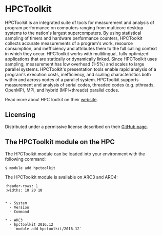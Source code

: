 # HPCToolkit

HPCToolkit is an integrated suite of tools for measurement and analysis of program performance on computers ranging from multicore desktop systems to the nation's largest supercomputers. By using statistical sampling of timers and hardware performance counters, HPCToolkit collects accurate measurements of a program's work, resource consumption, and inefficiency and attributes them to the full calling context in which they occur. HPCToolkit works with multilingual, fully optimized applications that are statically or dynamically linked. Since HPCToolkit uses sampling, measurement has low overhead (1-5%) and scales to large parallel systems. HPCToolkit's presentation tools enable rapid analysis of a program's execution costs, inefficiency, and scaling characteristics both within and across nodes of a parallel system. HPCToolkit supports measurement and analysis of serial codes, threaded codes (e.g. pthreads, OpenMP), MPI, and hybrid (MPI+threads) parallel codes.



Read more about HPCToolkit on their [website](http://hpctoolkit.org/).





## Licensing

Distributed under a permissive license described on their [GitHub page](https://github.com/HPCToolkit/hpctoolkit/blob/master/README.License).



## The HPCToolkit module on the HPC

The HPCToolkit module can be loaded into your environment with the following command:

```bash
$ module add hpctoolkit
```

The HPCToolkit module is available on ARC3 and ARC4:

```{list-table}
:header-rows: 1
:widths: 10 20 10


* - System
  - Version
  - Command

* - ARC3
  - hpctoolkit 2016.12
  - `module add hpctoolkit/2016.12`

```
